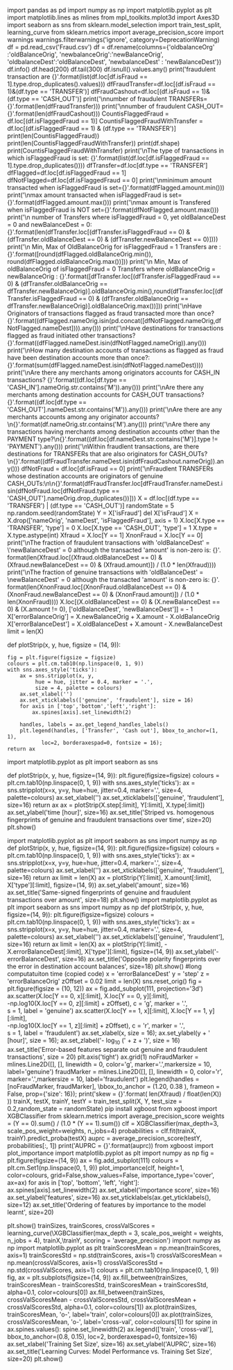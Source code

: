 import pandas as pd
import numpy as np
import matplotlib.pyplot as plt
import matplotlib.lines as mlines
from mpl_toolkits.mplot3d import Axes3D
import seaborn as sns
from sklearn.model_selection import train_test_split, learning_curve
from sklearn.metrics import average_precision_score
import warnings
warnings.filterwarnings('ignore', category=DeprecationWarning)
df = pd.read_csv('Fraud.csv')
df = df.rename(columns={'oldbalanceOrg' :'oldBalanceOrig', 'newbalanceOrig':'newBalanceOrig', 
                        'oldbalanceDest':'oldBalanceDest', 'newbalanceDest' : 'newBalanceDest'})
df.info()
df.head(200)
df.tail(300)
df.isnull().values.any()
print('fraudulent transaction are {}'.format(list(df.loc[df.isFraud == 1].type.drop_duplicates().values)))
dfFraudTransfer=df.loc[(df.isFraud == 1)&(df.type == 'TRANSFER')]
dfFraudCashout=df.loc[(df.isFraud == 1)&(df.type == 'CASH_OUT')]
print('\nnumber of fraudulent TRANSFERs={}'.format(len(dfFraudTransfer)))
print('\nnumber of fraudulent CASH_OUT={}'.format(len(dfFraudCashout)))
CountisFlaggedFraud = df.loc[(df.isFlaggedFraud == 1)]
CountisFlaggedFraudWithTransfer = df.loc[(df.isFlaggedFraud == 1) & (df.type == 'TRANSFER')]
print(len(CountisFlaggedFraud))
print(len(CountisFlaggedFraudWithTransfer))
print(df.shape)
print(CountisFlaggedFraudWithTransfer)
print('\nThe type of transactions in which isFlaggedFraud is set: \{}'.format(list(df.loc[df.isFlaggedFraud == 1].type.drop_duplicates())))
dfTransfer=df.loc[df.type == 'TRANSFER']
dfFlagged=df.loc[df.isFlaggedFraud == 1]
dfNotFlagged=df.loc[df.isFlaggedFraud == 0]
print('\nminimum amount transacted when isFlaggedFraud is set={}'.format(dfFlagged.amount.min()))
print('\nmax amount transacted when isFlaggedFraud is set={}'.format(dfFlagged.amount.max()))
print('\nmax amount is Transfered when isFlaggedFraud is NOT set={}'.format(dfNotFlagged.amount.max()))
print('\n number of Transfers where isFlaggedFraud = 0, yet oldBalanceDest = 0 and newBalanceDest = 0: {}'.format(len(dfTransfer.loc[(dfTransfer.isFlaggedFraud == 0) & (dfTransfer.oldBalanceDest == 0) & (dfTransfer.newBalanceDest == 0)]))) 
print('\n Min, Max of OldBalanceOrig for isFlaggedFraud = 1 Transfers are : {}'.format([round(dfFlagged.oldBalanceOrig.min()), round(dfFlagged.oldBalanceOrig.max())]))
print('\n Min, Max of oldBalanceOrig of isFlaggedFraud = 0 Transfers where oldBalanceOrig = newBalanceOrig : {}'.format([dfTransfer.loc[(dfTransfer.isFlaggedFraud == 0)  & (dfTransfer.oldBalanceOrig == dfTransfer.newBalanceOrig)].oldBalanceOrig.min(),round(dfTransfer.loc[(dfTransfer.isFlaggedFraud == 0) & (dfTransfer.oldBalanceOrig == dfTransfer.newBalanceOrig)].oldBalanceOrig.max())]))
print('\nHave Originators of transactions flagged as fraud transacted more than once? {}'.format((dfFlagged.nameOrig.isin(pd.concat([dfNotFlagged.nameOrig,dfNotFlagged.nameDest]))).any()))
print('\nHave destinations for transactions flagged as fraud initiated other transactions? {}'.format((dfFlagged.nameDest.isin(dfNotFlagged.nameOrig)).any()))
print('\nHow many destination accounts of transactions as flagged as fraud have been destination accounts more than once?: {}'.format(sum(dfFlagged.nameDest.isin(dfNotFlagged.nameDest))))
print('\nAre there any merchants among originators accounts for CASH_IN transactions? {}'.format((df.loc[df.type == 'CASH_IN'].nameOrig.str.contains('M')).any()))
print('\nAre there any merchants among destination accounts for CASH_OUT transactions? {}'.format((df.loc[df.type == 'CASH_OUT'].nameDest.str.contains('M')).any()))
print('\nAre there are any merchants accounts among any originator accounts?\n{}'.format(df.nameOrig.str.contains('M').any()))
print('\nAre there any transactions having merchants among destination accounts other than the PAYMENT type?\n{}'.format((df.loc[df.nameDest.str.contains('M')].type != 'PAYMENT').any()))
print('\nWithin fraudlent transactions, are there destinations for TRANSFERs that are also originators for CASH_OUTs?\n{}'.format((dfFraudTransfer.nameDest.isin(dfFraudCashout.nameOrig)).any()))
dfNotFraud = df.loc[df.isFraud == 0]
print('\nFraudlent TRANSFERs whose destination accounts are originators of genuine CASH_OUTs:\n\n{}'.format(dfFraudTransfer.loc[dfFraudTransfer.nameDest.isin(dfNotFraud.loc[dfNotFraud.type == 'CASH_OUT'].nameOrig.drop_duplicates())]))
X = df.loc[(df.type == 'TRANSFER') | (df.type == 'CASH_OUT')]
randomState = 5
np.random.seed(randomState)
Y = X['isFraud']
del X['isFraud']
X = X.drop(['nameOrig', 'nameDest', 'isFlaggedFraud'], axis = 1)
X.loc[X.type == 'TRANSFER', 'type'] = 0
X.loc[X.type == 'CASH_OUT', 'type'] = 1
X.type = X.type.astype(int)
Xfraud = X.loc[Y == 1]
XnonFraud = X.loc[Y == 0]
print('\nThe fraction of fraudulent transactions with \'oldBalanceDest\' = \\'newBalanceDest\' = 0 although the transacted \'amount\' is non-zero is: {}'.\
format(len(Xfraud.loc[(Xfraud.oldBalanceDest == 0) & \
(Xfraud.newBalanceDest == 0) & (Xfraud.amount)]) / (1.0 * len(Xfraud))))
print('\nThe fraction of genuine transactions with \'oldBalanceDest\' = \newBalanceDest\' = 0 although the transacted \'amount\' is non-zero is: {}'.\
format(len(XnonFraud.loc[(XnonFraud.oldBalanceDest == 0) & \
(XnonFraud.newBalanceDest == 0) & (XnonFraud.amount)]) / (1.0 * len(XnonFraud))))
X.loc[(X.oldBalanceDest == 0) & (X.newBalanceDest == 0) & (X.amount != 0), ['oldBalanceDest', 'newBalanceDest']] = - 1
X['errorBalanceOrig'] = X.newBalanceOrig + X.amount - X.oldBalanceOrig
X['errorBalanceDest'] = X.oldBalanceDest + X.amount - X.newBalanceDest
limit = len(X)

def plotStrip(x, y, hue, figsize = (14, 9)):
    
    fig = plt.figure(figsize = figsize)
    colours = plt.cm.tab10(np.linspace(0, 1, 9))
    with sns.axes_style('ticks'):
        ax = sns.stripplot(x, y, 
             hue = hue, jitter = 0.4, marker = '.', 
             size = 4, palette = colours)
        ax.set_xlabel('')
        ax.set_xticklabels(['genuine', 'fraudulent'], size = 16)
        for axis in ['top','bottom','left','right']:
            ax.spines[axis].set_linewidth(2)

        handles, labels = ax.get_legend_handles_labels()
        plt.legend(handles, ['Transfer', 'Cash out'], bbox_to_anchor=(1, 1), 
               loc=2, borderaxespad=0, fontsize = 16);
    return ax
import matplotlib.pyplot as plt
import seaborn as sns

def plotStrip(x, y, hue, figsize=(14, 9)):
    plt.figure(figsize=figsize)
    colours = plt.cm.tab10(np.linspace(0, 1, 9))
    with sns.axes_style('ticks'):
        ax = sns.stripplot(x=x, y=y, hue=hue, jitter=0.4, marker='.', size=4, palette=colours)
        ax.set_xlabel('')
        ax.set_xticklabels(['genuine', 'fraudulent'], size=16)
        return ax
ax = plotStrip(X.step[:limit], Y[:limit], X.type[:limit])
ax.set_ylabel('time [hour]', size=16)
ax.set_title('Striped vs. homogenous fingerprints of genuine and fraudulent transactions over time', size=20)
plt.show()

import matplotlib.pyplot as plt
import seaborn as sns
import numpy as np
def plotStrip(x, y, hue, figsize=(14, 9)):
    plt.figure(figsize=figsize)
    colours = plt.cm.tab10(np.linspace(0, 1, 9))
    with sns.axes_style('ticks'):
        ax = sns.stripplot(x=x, y=y, hue=hue, jitter=0.4, marker='.', size=4, palette=colours)
        ax.set_xlabel('')
        ax.set_xticklabels(['genuine', 'fraudulent'], size=16)
        return ax
limit = len(X)
ax = plotStrip(Y[:limit], X.amount[:limit], X['type'][:limit], figsize=(14, 9))
ax.set_ylabel('amount', size=16)
ax.set_title('Same-signed fingerprints of genuine and fraudulent transactions over amount', size=18)
plt.show()
import matplotlib.pyplot as plt
import seaborn as sns
import numpy as np
def plotStrip(x, y, hue, figsize=(14, 9)):
    plt.figure(figsize=figsize)
    colours = plt.cm.tab10(np.linspace(0, 1, 9))
    with sns.axes_style('ticks'):
        ax = sns.stripplot(x=x, y=y, hue=hue, jitter=0.4, marker='.', size=4, palette=colours)
        ax.set_xlabel('')
        ax.set_xticklabels(['genuine', 'fraudulent'], size=16)
        return ax
limit = len(X)
ax = plotStrip(Y[:limit], -X.errorBalanceDest[:limit], X['type'][:limit], figsize=(14, 9))
ax.set_ylabel('- errorBalanceDest', size=16)
ax.set_title('Opposite polarity fingerprints over the error in destination account balances', size=18)
plt.show()
#long computatuiton time (copied code)
x = 'errorBalanceDest'
y = 'step'
z = 'errorBalanceOrig'
zOffset = 0.02
limit = len(X)
sns.reset_orig() 
fig = plt.figure(figsize = (10, 12))
ax = fig.add_subplot(111, projection='3d')
ax.scatter(X.loc[Y == 0, x][:limit], X.loc[Y == 0, y][:limit], \
  -np.log10(X.loc[Y == 0, z][:limit] + zOffset), c = 'g', marker = '.', \
  s = 1, label = 'genuine')
    ax.scatter(X.loc[Y == 1, x][:limit], X.loc[Y == 1, y][:limit], \
  -np.log10(X.loc[Y == 1, z][:limit] + zOffset), c = 'r', marker = '.', \
  s = 1, label = 'fraudulent')
ax.set_xlabel(x, size = 16); 
ax.set_ylabel(y + ' [hour]', size = 16); 
ax.set_zlabel('- log$_{10}$ (' + z + ')', size = 16)
ax.set_title('Error-based features separate out genuine and fraudulent \
transactions', size = 20)
plt.axis('tight')
ax.grid(1)
noFraudMarker = mlines.Line2D([], [], linewidth = 0, color='g', marker='.',markersize = 10, label='genuine')
fraudMarker = mlines.Line2D([], [], linewidth = 0, color='r', marker='.',markersize = 10, label='fraudulent')
plt.legend(handles = [noFraudMarker, fraudMarker], \bbox_to_anchor = (1.20, 0.38 ), frameon = False, prop={'size': 16});
print('skew = {}'.format( len(Xfraud) / float(len(X)) ))
trainX, testX, trainY, testY = train_test_split(X, Y, test_size = 0.2,random_state = randomState)
pip install xgboost
from xgboost import XGBClassifier
from sklearn.metrics import average_precision_score
weights = (Y == 0).sum() / (1.0 * (Y == 1).sum())
clf = XGBClassifier(max_depth=3, scale_pos_weight=weights, n_jobs=4)
probabilities = clf.fit(trainX, trainY).predict_proba(testX)
auprc = average_precision_score(testY, probabilities[:, 1])
print('AUPRC = {}'.format(auprc))
from xgboost import plot_importance
import matplotlib.pyplot as plt
import numpy as np
fig = plt.figure(figsize=(14, 9))
ax = fig.add_subplot(111)
colours = plt.cm.Set1(np.linspace(0, 1, 9))
plot_importance(clf, height=1, color=colours, grid=False,show_values=False, importance_type='cover', ax=ax)
for axis in ['top', 'bottom', 'left', 'right']:
    ax.spines[axis].set_linewidth(2)
        ax.set_xlabel('importance score', size=16)
ax.set_ylabel('features', size=16)
ax.set_yticklabels(ax.get_yticklabels(), size=12)
ax.set_title('Ordering of features by importance to the model learnt', size=20)

plt.show()
trainSizes, trainScores, crossValScores = learning_curve(\XGBClassifier(max_depth = 3, scale_pos_weight = weights, n_jobs = 4), trainX,\trainY, scoring = 'average_precision')
import numpy as np
import matplotlib.pyplot as plt
trainScoresMean = np.mean(trainScores, axis=1)
trainScoresStd = np.std(trainScores, axis=1)
crossValScoresMean = np.mean(crossValScores, axis=1)
crossValScoresStd = np.std(crossValScores, axis=1)
colours = plt.cm.tab10(np.linspace(0, 1, 9))
fig, ax = plt.subplots(figsize=(14, 9))
ax.fill_between(trainSizes, trainScoresMean - trainScoresStd,
                trainScoresMean + trainScoresStd, alpha=0.1, color=colours[0])
ax.fill_between(trainSizes, crossValScoresMean - crossValScoresStd,
                crossValScoresMean + crossValScoresStd, alpha=0.1, color=colours[1])
ax.plot(trainSizes, trainScoresMean, 'o-', label='train', color=colours[0])
ax.plot(trainSizes, crossValScoresMean, 'o-', label='cross-val', color=colours[1])
for spine in ax.spines.values():
    spine.set_linewidth(2)
ax.legend(['train', 'cross-val'], bbox_to_anchor=(0.8, 0.15), loc=2, borderaxespad=0, fontsize=16)
ax.set_xlabel('Training Set Size', size=16)
ax.set_ylabel('AUPRC', size=16)
ax.set_title('Learning Curves: Model Performance vs. Training Set Size', size=20)
plt.show()
